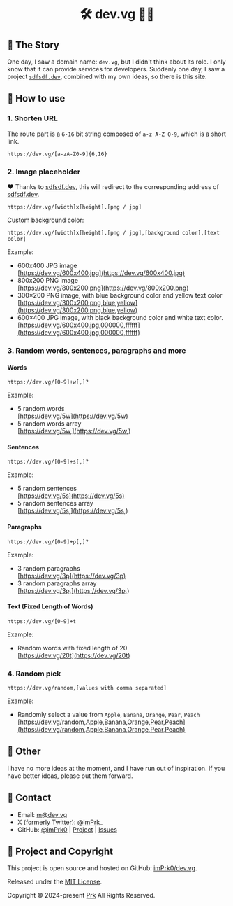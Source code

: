 <h1 style="text-align: center;">🛠️&nbsp;dev.vg&nbsp;👨‍💻</h1>

## 📖 The Story

One day, I saw a domain name: `dev.vg`, but I didn't think about its role.
I only know that it can provide services for developers.
Suddenly one day, I saw a project [`sdfsdf.dev`](https://sdfsdf.dev),
combined with my own ideas, so there is this site.

## 🤔 How to use

### 1. Shorten URL

The route part is a `6-16` bit string composed of `a-z A-Z 0-9`,
which is a short link.

```
https://dev.vg/[a-zA-Z0-9]{6,16}
```

### 2. Image placeholder

❤️ Thanks to [sdfsdf.dev](https://sdfsdf.dev/),
this will redirect to the corresponding address of [sdfsdf.dev](https://sdfsdf.dev/).

```
https://dev.vg/[width]x[height].[png / jpg]
```

Custom background color:

```
https://dev.vg/[width]x[height].[png / jpg],[background color],[text color]
```

Example:
- 600x400 JPG image  
[https://dev.vg/600x400.jpg](https://dev.vg/600x400.jpg)
- 800x200 PNG image  
[https://dev.vg/800x200.png](https://dev.vg/800x200.png)
- 300×200 PNG image, with blue background color and yellow text color  
[https://dev.vg/300x200.png,blue,yellow](https://dev.vg/300x200.png,blue,yellow)
- 600×400 JPG image, with black background color and white text color.  
[https://dev.vg/600x400.jpg,000000,ffffff](https://dev.vg/600x400.jpg,000000,ffffff)

### 3. Random words, sentences, paragraphs and more

#### Words

```
https://dev.vg/[0-9]+w[,]?
```

Example:
- 5 random words  
[https://dev.vg/5w](https://dev.vg/5w)
- 5 random words array  
[https://dev.vg/5w,](https://dev.vg/5w,)

#### Sentences

```
https://dev.vg/[0-9]+s[,]?
```

Example:
- 5 random sentences  
[https://dev.vg/5s](https://dev.vg/5s)
- 5 random sentences array  
[https://dev.vg/5s,](https://dev.vg/5s,)

#### Paragraphs

```
https://dev.vg/[0-9]+p[,]?
```

Example:
- 3 random paragraphs  
[https://dev.vg/3p](https://dev.vg/3p)
- 3 random paragraphs array  
[https://dev.vg/3p,](https://dev.vg/3p,)

#### Text (Fixed Length of Words)

```
https://dev.vg/[0-9]+t
```

Example:
- Random words with fixed length of 20  
[https://dev.vg/20t](https://dev.vg/20t)

### 4. Random pick

```
https://dev.vg/random,[values with comma separated]
```

Example:
- Randomly select a value from `Apple`, `Banana`, `Orange`, `Pear`, `Peach`  
[https://dev.vg/random,Apple,Banana,Orange,Pear,Peach](https://dev.vg/random,Apple,Banana,Orange,Pear,Peach)

## 📆 Other

I have no more ideas at the moment, and I have run out of inspiration.
If you have better ideas, please put them forward.

## 📮 Contact

- Email: [m@dev.vg](mailto:m@dev.vg)
- X (formerly Twitter): [@imPrk_](https://x.com/imPrk_)
- GitHub: [@imPrk0](https://github.com/imPrk0) | [Project](https://github.com/imPrk0/dev.vg) | [Issues](https://github.com/imPrk0/dev.vg/issues)

## 🚀 Project and Copyright

This project is open source and hosted on GitHub: [imPrk0/dev.vg](https://github.com/imPrk0/dev.vg).

Released under the [MIT License](https://opensource.org/licenses/MIT).

Copyright&nbsp;&copy;&nbsp;2024-present&nbsp;[Prk](https://github.com/imPrk0)&nbsp;All&nbsp;Rights&nbsp;Reserved.

